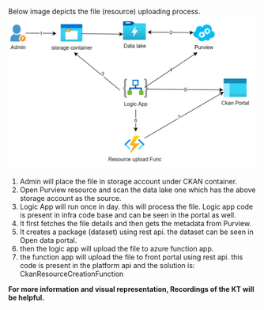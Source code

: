 Below image depicts the file (resource) uploading process.
![image.png](/.attachments/image-405936f4-3dc9-40c0-bc11-451e9c9ad0f3.png)

1. Admin will place the file in storage account under CKAN container.
2. Open Purview resource and scan the data lake one which has the above storage account as the source.
3. Logic App will run once in day. this will process the file. Logic app code is present in infra code base and can be seen in the portal as well.
4. It first fetches the file details and then gets the metadata from Purview.
5. It creates a package (dataset) using rest api. the dataset can be seen in Open data portal.
6. then the logic app will upload the file to azure function app.
7. the function app will upload the file to front portal using rest api. this code is present in the platform api and the solution is: CkanResourceCreationFunction
 
**For more information and visual representation, Recordings of the KT will be helpful.**
 